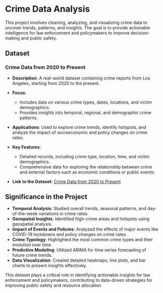# Crime Data Analysis

This project involves cleaning, analyzing, and visualizing crime data to uncover trends, patterns, and insights. The goal is to provide actionable intelligence for law enforcement and policymakers to improve decision-making and public safety.

## Dataset

### Crime Data from 2020 to Present
- **Description**: A real-world dataset containing crime reports from Los Angeles, starting from 2020 to the present.  
- **Focus**: 
  - Includes data on various crime types, dates, locations, and victim demographics.  
  - Provides insights into temporal, regional, and demographic crime patterns.  
- **Applications**: Used to explore crime trends, identify hotspots, and analyze the impact of socioeconomic and policy changes on crime rates.  
- **Key Features**:
  - Detailed records, including crime type, location, time, and victim demographics.  
  - Comprehensive data for exploring the relationship between crime and external factors such as economic conditions or public events.  

- **Link to the Dataset**: [Crime Data from 2020 to Present](https://catalog.data.gov/dataset/crime-data-from-2020-to-present)

## Significance in the Project
- **Temporal Analysis**: Studied overall trends, seasonal patterns, and day-of-the-week variations in crime rates.  
- **Geospatial Insights**: Identified high-crime areas and hotspots using geospatial analysis.  
- **Impact of Events and Policies**: Analyzed the effects of major events like COVID-19 lockdowns and policy changes on crime rates.  
- **Crime Typology**: Highlighted the most common crime types and their evolution over time.  
- **Predictive Modeling**: Utilized ARIMA for time series forecasting of future crime trends.  
- **Data Visualization**: Created detailed heatmaps, line plots, and bar charts to present insights effectively.  

This dataset plays a critical role in identifying actionable insights for law enforcement and policymakers, contributing to data-driven strategies for improving public safety and resource allocation.
